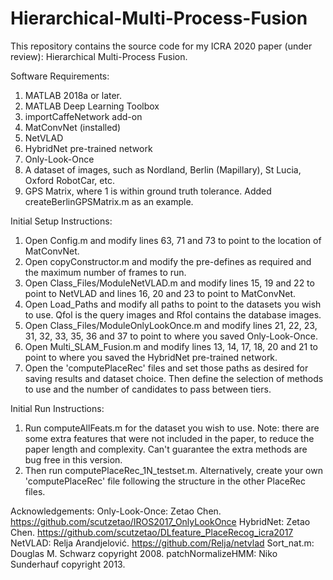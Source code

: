 # Hierarchical-Multi-Process-Fusion

This repository contains the source code for my ICRA 2020 paper (under review): Hierarchical Multi-Process Fusion.

Software Requirements:
1. MATLAB 2018a or later.
2. MATLAB Deep Learning Toolbox
3. importCaffeNetwork add-on
4. MatConvNet (installed)
5. NetVLAD
6. HybridNet pre-trained network
7. Only-Look-Once
8. A dataset of images, such as Nordland, Berlin (Mapillary), St Lucia, Oxford RobotCar, etc.
9. GPS Matrix, where 1 is within ground truth tolerance. Added createBerlinGPSMatrix.m as an example.

Initial Setup Instructions:
1. Open Config.m and modify lines 63, 71 and 73 to point to the location of MatConvNet.
2. Open copyConstructor.m and modify the pre-defines as required and the maximum number of frames to run. 
3. Open Class_Files/ModuleNetVLAD.m and modify lines 15, 19 and 22 to point to NetVLAD and lines 16, 20 and 23 to point to MatConvNet.
4. Open Load_Paths and modify all paths to point to the datasets you wish to use. Qfol is the query images and Rfol contains the database images. 
5. Open Class_Files/ModuleOnlyLookOnce.m and modify lines 21, 22, 23, 31, 32, 33, 35, 36 and 37 to point to where you saved Only-Look-Once.
6. Open Multi_SLAM_Fusion.m and modify lines 13, 14, 17, 18, 20 and 21 to point to where you saved the HybridNet pre-trained network. 
7. Open the 'computePlaceRec' files and set those paths as desired for saving results and dataset choice. Then define the selection of methods to use and the number of candidates to pass between tiers. 

Initial Run Instructions:
1. Run computeAllFeats.m for the dataset you wish to use. Note: there are some extra features that were not included in the paper, to reduce the paper length and complexity. Can't guarantee the extra methods are bug free in this version. 
2. Then run computePlaceRec_1N_testset.m. Alternatively, create your own 'computePlaceRec' file following the structure in the other PlaceRec files.

Acknowledgements:
Only-Look-Once: Zetao Chen. https://github.com/scutzetao/IROS2017_OnlyLookOnce
HybridNet: Zetao Chen. https://github.com/scutzetao/DLfeature_PlaceRecog_icra2017
NetVLAD: Relja Arandjelović. https://github.com/Relja/netvlad
Sort_nat.m: Douglas M. Schwarz copyright 2008.
patchNormalizeHMM: Niko Sunderhauf copyright 2013.
